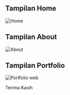 <h2>Tampilan Home</h2>

![Home](https://github.com/AzizLike29/Assignment1_Hacktiv8/assets/119909214/9aa12ea3-edd1-4490-9d39-437f742926ad)

<h2>Tampilan About</h2>

![About](https://github.com/AzizLike29/Assignment1_Hacktiv8/assets/119909214/359c16c0-f6a2-4e6b-b27d-c29610170340)

<h2>Tampilan Portfolio</h2>

![Portfolio web](https://github.com/AzizLike29/Assignment1_Hacktiv8/assets/119909214/b9170388-8177-4efb-a01f-3e934a7ed21c)

<p>Terima Kasih</p>
